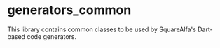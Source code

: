 # generators_common

This library contains common classes to be used by SquareAlfa's Dart-based code generators.